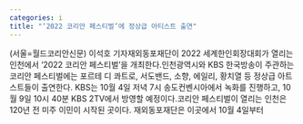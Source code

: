```yaml
---
categories: i
title: "‘2022 코리안 페스티벌’에 정상급 아티스트 출연"
---
```

(서울=월드코리안신문) 이석호 기자재외동포재단이 2022 세계한인회장대회가 열리는 인천에서 &lsquo;2022 코리안 페스티벌&rsquo;을 개최한다.인천광역시와 KBS 한국방송이 주관하는 코리안 페스티벌에는 포르테 디 콰트로, 서도밴드, 소향, 에일리, 황치열 등 정상급 아트스트들이 출연한다. KBS는 10월 4일 저녁 7시 송도컨벤시아에서 녹화를 진행하고, 10월 9일 10시 40분 KBS 2TV에서 방영할 예정이다.코리안 페스티벌이 열리는 인천은 120년 전 미주 이민이 시작된 곳이다. 재외동포재단은 이곳에서 10월 4일부터